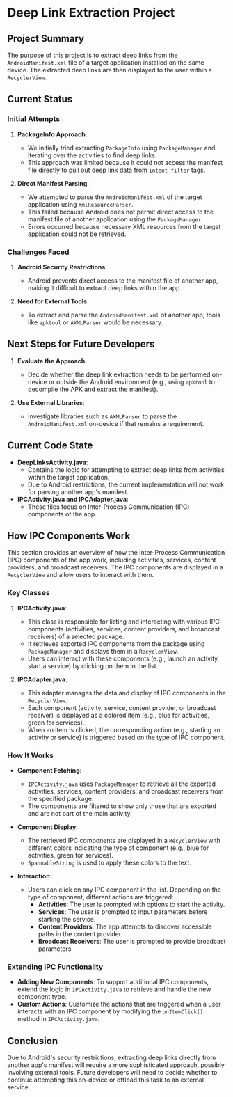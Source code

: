 # Deep Link Extraction Project

## Project Summary
The purpose of this project is to extract deep links from the `AndroidManifest.xml` file of a target application installed on the same device. The extracted deep links are then displayed to the user within a `RecyclerView`.

## Current Status
### Initial Attempts
1. **PackageInfo Approach**: 
   - We initially tried extracting `PackageInfo` using `PackageManager` and iterating over the activities to find deep links.
   - This approach was limited because it could not access the manifest file directly to pull out deep link data from `intent-filter` tags.

2. **Direct Manifest Parsing**:
   - We attempted to parse the `AndroidManifest.xml` of the target application using `XmlResourceParser`. 
   - This failed because Android does not permit direct access to the manifest file of another application using the `PackageManager`.
   - Errors occurred because necessary XML resources from the target application could not be retrieved.

### Challenges Faced
1. **Android Security Restrictions**:
   - Android prevents direct access to the manifest file of another app, making it difficult to extract deep links within the app.
   
2. **Need for External Tools**:
   - To extract and parse the `AndroidManifest.xml` of another app, tools like `apktool` or `AXMLParser` would be necessary.

## Next Steps for Future Developers
1. **Evaluate the Approach**:
   - Decide whether the deep link extraction needs to be performed on-device or outside the Android environment (e.g., using `apktool` to decompile the APK and extract the manifest).
   
2. **Use External Libraries**:
   - Investigate libraries such as `AXMLParser` to parse the `AndroidManifest.xml` on-device if that remains a requirement.

## Current Code State
- **DeepLinksActivity.java**: 
   - Contains the logic for attempting to extract deep links from activities within the target application.
   - Due to Android restrictions, the current implementation will not work for parsing another app's manifest.
- **IPCActivity.java and IPCAdapter.java**: 
   - These files focus on Inter-Process Communication (IPC) components of the app.

## How IPC Components Work
This section provides an overview of how the Inter-Process Communication (IPC) components of the app work, including activities, services, content providers, and broadcast receivers. The IPC components are displayed in a `RecyclerView` and allow users to interact with them.

### Key Classes
1. **IPCActivity.java**:
   - This class is responsible for listing and interacting with various IPC components (activities, services, content providers, and broadcast receivers) of a selected package.
   - It retrieves exported IPC components from the package using `PackageManager` and displays them in a `RecyclerView`.
   - Users can interact with these components (e.g., launch an activity, start a service) by clicking on them in the list.

2. **IPCAdapter.java**:
   - This adapter manages the data and display of IPC components in the `RecyclerView`.
   - Each component (activity, service, content provider, or broadcast receiver) is displayed as a colored item (e.g., blue for activities, green for services).
   - When an item is clicked, the corresponding action (e.g., starting an activity or service) is triggered based on the type of IPC component.

### How It Works
- **Component Fetching**: 
   - `IPCActivity.java` uses `PackageManager` to retrieve all the exported activities, services, content providers, and broadcast receivers from the specified package.
   - The components are filtered to show only those that are exported and are not part of the main activity.

- **Component Display**: 
   - The retrieved IPC components are displayed in a `RecyclerView` with different colors indicating the type of component (e.g., blue for activities, green for services).
   - `SpannableString` is used to apply these colors to the text.

- **Interaction**: 
   - Users can click on any IPC component in the list. Depending on the type of component, different actions are triggered:
     - **Activities**: The user is prompted with options to start the activity.
     - **Services**: The user is prompted to input parameters before starting the service.
     - **Content Providers**: The app attempts to discover accessible paths in the content provider.
     - **Broadcast Receivers**: The user is prompted to provide broadcast parameters.

### Extending IPC Functionality
- **Adding New Components**: To support additional IPC components, extend the logic in `IPCActivity.java` to retrieve and handle the new component type.
- **Custom Actions**: Customize the actions that are triggered when a user interacts with an IPC component by modifying the `onItemClick()` method in `IPCActivity.java`.

## Conclusion
Due to Android's security restrictions, extracting deep links directly from another app's manifest will require a more sophisticated approach, possibly involving external tools. Future developers will need to decide whether to continue attempting this on-device or offload this task to an external service.
